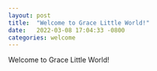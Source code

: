 ```yaml
---
layout: post
title:  "Welcome to Grace Little World!"
date:   2022-03-08 17:04:33 -0800
categories: welcome
---
```

Welcome to Grace Little World!
